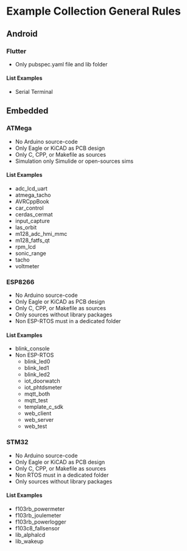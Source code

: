 # Example Collection General Rules

## Android

### Flutter
- Only pubspec.yaml file and lib folder

#### List Examples
- Serial Terminal

## Embedded

### ATMega
- No Arduino source-code
- Only Eagle or KiCAD as PCB design
- Only C, CPP, or Makefile as sources
- Simulation only Simulide or open-sources sims

#### List Examples
- adc_lcd_uart
- atmega_tacho
- AVRCppBook
- car_control
- cerdas_cermat
- input_capture
- las_orbit
- m128_adc_hmi_mmc
- m128_fatfs_qt
- rpm_lcd
- sonic_range
- tacho
- voltmeter

### ESP8266
- No Arduino source-code
- Only Eagle or KiCAD as PCB design
- Only C, CPP, or Makefile as sources
- Only sources without library packages
- Non ESP-RTOS must in a dedicated folder

#### List Examples
- blink_console
- Non ESP-RTOS
	+ blink_led0
	+ blink_led1
	+ blink_led2
	+ iot_doorwatch
	+ iot_phtdsmeter
	+ mqtt_both
	+ mqtt_test
	+ template_c_sdk
	+ web_client
	+ web_server
	+ web_test

### STM32
- No Arduino source-code
- Only Eagle or KiCAD as PCB design
- Only C, CPP, or Makefile as sources
- Non RTOS must in a dedicated folder
- Only sources without library packages

#### List Examples
- f103rb_powermeter
- f103rb_joulemeter
- f103rb_powerlogger
- f103c8_fallsensor
- lib_alphalcd
- lib_wakeup